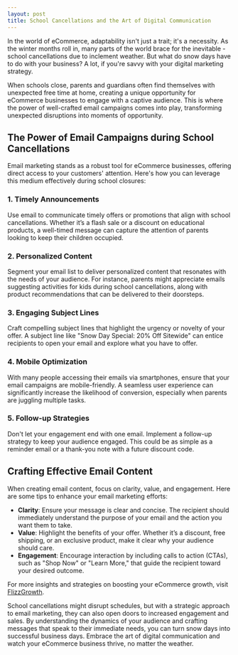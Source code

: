```yaml
---
layout: post
title: School Cancellations and the Art of Digital Communication
---
```



In the world of eCommerce, adaptability isn't just a trait; it's a necessity. As the winter months roll in, many parts of the world brace for the inevitable - school cancellations due to inclement weather. But what do snow days have to do with your business? A lot, if you're savvy with your digital marketing strategy.

When schools close, parents and guardians often find themselves with unexpected free time at home, creating a unique opportunity for eCommerce businesses to engage with a captive audience. This is where the power of well-crafted email campaigns comes into play, transforming unexpected disruptions into moments of opportunity.

## The Power of Email Campaigns during School Cancellations

Email marketing stands as a robust tool for eCommerce businesses, offering direct access to your customers' attention. Here's how you can leverage this medium effectively during school closures:

### 1. Timely Announcements

Use email to communicate timely offers or promotions that align with school cancellations. Whether it’s a flash sale or a discount on educational products, a well-timed message can capture the attention of parents looking to keep their children occupied.

### 2. Personalized Content

Segment your email list to deliver personalized content that resonates with the needs of your audience. For instance, parents might appreciate emails suggesting activities for kids during school cancellations, along with product recommendations that can be delivered to their doorsteps.

### 3. Engaging Subject Lines

Craft compelling subject lines that highlight the urgency or novelty of your offer. A subject line like "Snow Day Special: 20% Off Sitewide" can entice recipients to open your email and explore what you have to offer.

### 4. Mobile Optimization

With many people accessing their emails via smartphones, ensure that your email campaigns are mobile-friendly. A seamless user experience can significantly increase the likelihood of conversion, especially when parents are juggling multiple tasks.

### 5. Follow-up Strategies

Don't let your engagement end with one email. Implement a follow-up strategy to keep your audience engaged. This could be as simple as a reminder email or a thank-you note with a future discount code.

## Crafting Effective Email Content

When creating email content, focus on clarity, value, and engagement. Here are some tips to enhance your email marketing efforts:

- **Clarity**: Ensure your message is clear and concise. The recipient should immediately understand the purpose of your email and the action you want them to take.
- **Value**: Highlight the benefits of your offer. Whether it’s a discount, free shipping, or an exclusive product, make it clear why your audience should care.
- **Engagement**: Encourage interaction by including calls to action (CTAs), such as "Shop Now" or "Learn More," that guide the recipient toward your desired outcome.

For more insights and strategies on boosting your eCommerce growth, visit [FlizzGrowth](https://flizzgrowth.com).

School cancellations might disrupt schedules, but with a strategic approach to email marketing, they can also open doors to increased engagement and sales. By understanding the dynamics of your audience and crafting messages that speak to their immediate needs, you can turn snow days into successful business days. Embrace the art of digital communication and watch your eCommerce business thrive, no matter the weather.